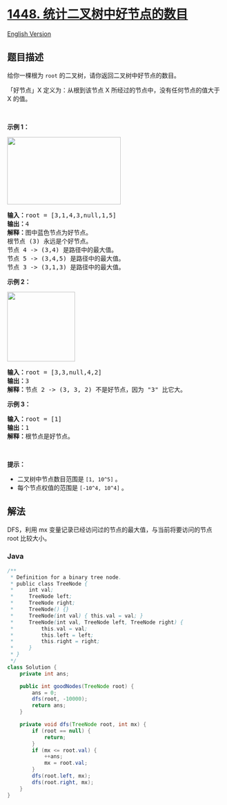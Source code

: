 # [1448. 统计二叉树中好节点的数目](https://leetcode.cn/problems/count-good-nodes-in-binary-tree)

[English Version](/solution/1400-1499/1448.Count%20Good%20Nodes%20in%20Binary%20Tree/README_EN.md)

## 题目描述

<!-- 这里写题目描述 -->

<p>给你一棵根为&nbsp;<code>root</code>&nbsp;的二叉树，请你返回二叉树中好节点的数目。</p>

<p>「好节点」X 定义为：从根到该节点 X 所经过的节点中，没有任何节点的值大于 X 的值。</p>

<p>&nbsp;</p>

<p><strong>示例 1：</strong></p>

<p><strong><img alt="" src="https://fastly.jsdelivr.net/gh/doocs/leetcode@main/solution/1400-1499/1448.Count%20Good%20Nodes%20in%20Binary%20Tree/images/test_sample_1.png" style="height: 156px; width: 263px;"></strong></p>

<pre><strong>输入：</strong>root = [3,1,4,3,null,1,5]
<strong>输出：</strong>4
<strong>解释：</strong>图中蓝色节点为好节点。
根节点 (3) 永远是个好节点。
节点 4 -&gt; (3,4) 是路径中的最大值。
节点 5 -&gt; (3,4,5) 是路径中的最大值。
节点 3 -&gt; (3,1,3) 是路径中的最大值。</pre>

<p><strong>示例 2：</strong></p>

<p><strong><img alt="" src="https://fastly.jsdelivr.net/gh/doocs/leetcode@main/solution/1400-1499/1448.Count%20Good%20Nodes%20in%20Binary%20Tree/images/test_sample_2.png" style="height: 161px; width: 157px;"></strong></p>

<pre><strong>输入：</strong>root = [3,3,null,4,2]
<strong>输出：</strong>3
<strong>解释：</strong>节点 2 -&gt; (3, 3, 2) 不是好节点，因为 &quot;3&quot; 比它大。</pre>

<p><strong>示例 3：</strong></p>

<pre><strong>输入：</strong>root = [1]
<strong>输出：</strong>1
<strong>解释：</strong>根节点是好节点。</pre>

<p>&nbsp;</p>

<p><strong>提示：</strong></p>

<ul>
	<li>二叉树中节点数目范围是&nbsp;<code>[1, 10^5]</code>&nbsp;。</li>
	<li>每个节点权值的范围是&nbsp;<code>[-10^4, 10^4]</code>&nbsp;。</li>
</ul>

## 解法

DFS，利用 mx 变量记录已经访问过的节点的最大值，与当前将要访问的节点 root 比较大小。

### **Java**

```java
/**
 * Definition for a binary tree node.
 * public class TreeNode {
 *     int val;
 *     TreeNode left;
 *     TreeNode right;
 *     TreeNode() {}
 *     TreeNode(int val) { this.val = val; }
 *     TreeNode(int val, TreeNode left, TreeNode right) {
 *         this.val = val;
 *         this.left = left;
 *         this.right = right;
 *     }
 * }
 */
class Solution {
    private int ans;

    public int goodNodes(TreeNode root) {
        ans = 0;
        dfs(root, -10000);
        return ans;
    }

    private void dfs(TreeNode root, int mx) {
        if (root == null) {
            return;
        }
        if (mx <= root.val) {
            ++ans;
            mx = root.val;
        }
        dfs(root.left, mx);
        dfs(root.right, mx);
    }
}
```
